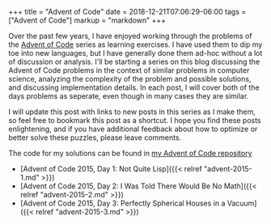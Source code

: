+++
title = "Advent of Code"
date = 2018-12-21T07:06:29-06:00
tags = ["Advent of Code"]
markup = "markdown"
+++

Over the past few years, I have enjoyed working through the problems of the
[Advent of Code](https://adventofcode.com) series as learning exercises. I have
used them to dip my toe into new languages, but I have generally done them
ad-hoc without a lot of discussion or analysis. I'll be starting a series on
this blog discussing the Advent of Code problems in the context of similar
problems in computer science, analyzing the complexity of the problem and
possible solutions, and discussing implementation details. In each post, I will
cover both of the days problems as seperate, even though in many cases
they are similar.
<!--more-->

I will update this post with links to new posts in this series as I make them, 
so feel free to bookmark this post as a shortcut. I hope you find these
posts enlightening, and if you have additional feedback about how to optimize
or better solve these puzzles, please leave comments.

The code for my solutions can be found in [my Advent of Code repository](https://github.com/e3b0c442/advent)

* [Advent of Code 2015, Day 1: Not Quite Lisp]({{< relref "advent-2015-1.md" >}})
* [Advent of Code 2015, Day 2: I Was Told There Would Be No Math]({{< relref "advent-2015-2.md" >}})
* [Advent of Code 2015, Day 3: Perfectly Spherical Houses in a Vacuum]({{< relref "advent-2015-3.md" >}})